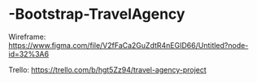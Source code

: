 # -Bootstrap-TravelAgency

Wireframe: https://www.figma.com/file/V2fFaCa2GuZdtR4nEGID66/Untitled?node-id=32%3A6

Trello: https://trello.com/b/hgt5Zz94/travel-agency-project

